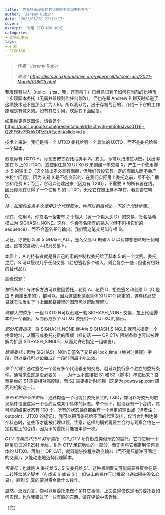 ```yaml
---
title: '在比特币现有的共识规则下实现委托签名'
author: 'Jeremy Rubin'
date: '2022/05/28 22:18:17'
cover: ''
excerpt: '利用 SIGHASH_NONE'
categories:
- 比特币主网
tags:
- 开发
- SIGHASH
---
```



> *作者：Jeremy Rubin*
> 
> *来源：<https://lists.linuxfoundation.org/pipermail/bitcoin-dev/2021-March/018615.html>*



我发现有些人（nullc、sipa、我，还有吗？）已经意识到了如何在当前的比特币上实现脚本委托（无需共识规则作任何修改），但也在跟 Andrew P 聊天时知道了这项技术还不是那么广为人知。所以我认为，出于存档的目的，介绍一下它的工作原理是有意义的。如有其它引用，欢迎在下面回复。

如果你更喜欢图像，请看这个：https://docs.google.com/presentation/d/1ikcthy3p-Ah59pJyss0TLEj-Q2FF6tv7BXhkORzErAE/edit#slide=id.p

技术上来讲，我们是将一个 UTXO 委托给另一个具体的 UXTO，而不是委托给某一个脚本。

假设你有 UXTO A。你想要把它委托给脚本 S。要么，你可以扫描区块链，找出绑定在 S 上的 UTXO，或使用任意的 UTXO B 来创建一笔交易 X，产生一个使用脚本 S 的输出 D（这个输出不必具有面额，但我们假设它有一定的面额从而不会产生粉尘问题）。因为交易 X 是不能变形的，在我们实际用上委托之前，都不必广播它和花费 B；而且，它可以创建出来（因为有 TXID），不需要 B 的所有者在线。因此你现在获得了一个使用 S 的 UTXO，无论它在链上存不存在，我们管它叫 D。

*注：如果你准备多次使用这个代理脚本，你可以稍微优化一下这个创建步骤。*

现在，使用 A，你签名一条带有 2 个输入（另一个输入是 D）的交易，签名哈希模式为 SIGHASH_NONE。这样，你会签名所有的输入（但不包括它们的 sequence），而不会签名任何输出。我们管这笔交易叫存根 G。

现在，你使用 S 和 SIGHASH_ALL，签名交易 G 的输入 D 以及你想创建的任何输出。这笔交易我们叫终局交易 F。

本质上，A 的持有者就是将自己的币的控制权委托给了脚本 S 的一个实例。委托之后，S 可以授权几乎任何交易（若想签名多个输入，则会复杂一些；但也有很好的替代品）。

高级议题：

*撤回机制*：有许多方法可以撤回委托，花费 A、花费 D、拒绝签名和创建 D（D 是由 B 创建出来的），都可以。因为这些都是跟具体的 UXTO 绑定的，这样终局交易就无法发生了（上面超链接里的图示可以帮助理解）。

*跨输入的委托*：一组 UXTO N可以创建一笔 SIGHASH_NONE 交易，加上代理脚本的一个输出，从而形成多个 UTXO 委托给一个 UTXO 的情形。

*部分花费授权*：将 SIGHASH_NONE 替换为 SIGHASH_SINGLE 就可以指定一个找零地址，从而形成委托花费的限额（插句话 —— OP_CTV 限制条款也可以被理解为扩展 SIGHASH_SINGLE，从而允许它指定一组输出）。

*延后委托*：因为 SIGHASH_NONE 签名了交易的 lock_time（绝对时间锁）字段，所以委托可以设置成在一段时间后才能生效。

*多个代理*：通过签名一个带有多个代理输出的交易，就可以执行多个独立的委托条件。通常来说这是没必要的 —— 为什么不直接把 S1 和 S2（脚本）串联起来？答案是你的 S1 需要相对高度锁，而 S2 需要相对时间锁（这是为 powswap.com 研究的机制之一）。

*序列式的带条件委托*：通过构造一个可能会委托资金的 TXID，你可以将委托的触发条件设置成另一个合约达成某个具体的状态。举个例子，假设我有一个合约，其可能的结束状态有 100 个，所有的状态最终都会有一个确定的输出点（译者注：outpoint，UTXO 的标记）。我可以把币委托给不同的代理安排，仅当合约到达某个状态时，这些币才能被代理申领。注意，这样的模式需要主合约与观察合约在一定程度上的合约，因为币的委托只能被申领一次。

*CTV 专属的 P2SH 非币委托*：OP_CTV 允许形成类似形式的委托，它将使用一个隔离见证的 P2SH 地址，作为 CTV 承诺地址的一部分，而无需将它绑定到任何具体的 UTXO。再加上 OP_CAT，就既能够按程序改变输出（而不是只能许可固定的交易），又能动态地选择代理脚本。

*再委托*：也就是 A 委托给 S，S 又委托给 S'。这种机制很又可能需要将资金在链上转移给某个脚本（A 或者 S 或者 S'），但链上的操作可以推迟（通过预先签名交易），直到 S' 真的要对资金做什么操作。

显然，泛泛而言，你可以用委托来做许多其它事情，上文说得仅仅是币的委托要如何实现。也许我错过了一些有趣的东西，请在评论中告诉我。

（完）